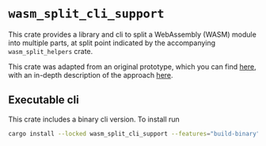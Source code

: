 # `wasm_split_cli_support`

This crate provides a library and cli to split a WebAssembly (WASM) module into multiple parts, at split point indicated by the accompanying `wasm_split_helpers` crate.

This crate was adapted from an original prototype, which you can find [here](https://github.com/jbms/wasm-split-prototype), with an in-depth description of the approach [here](https://github.com/rustwasm/wasm-bindgen/issues/3939).

## Executable cli

This crate includes a binary cli version. To install run

```bash
cargo install --locked wasm_split_cli_support --features="build-binary"
```
